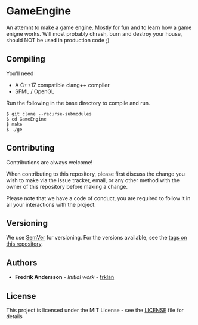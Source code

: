 # GameEngine

An attemnt to make a game engine. Mostly for fun and to learn how a game enigne works. Will most probably chrash, burn and destroy your house, should NOT be used in production code ;)

## Compiling

You'll need

- A C++17 compatible clang++ compiler
- SFML / OpenGL

Run the following in the base directory to compile and run.

````
$ git clone --recurse-submodules 
$ cd GameEngine
$ make
$ ./ge
```` 

## Contributing

Contributions are always welcome!

When contributing to this repository, please first discuss the change you wish to make via the issue tracker, email, or any other method with the owner of this repository before making a change.

Please note that we have a code of conduct, you are required to follow it in all your interactions with the project.

## Versioning

We use [SemVer](http://semver.org/) for versioning. For the versions available, see the [tags on this repository](https://github.com/frklan/GameEngine/tags).

## Authors

* **Fredrik Andersson** - *Initial work* - [frklan](https://github.com/frklan)

## License

This project is licensed under the MIT License - see the [LICENSE](LICENSE) file for details
